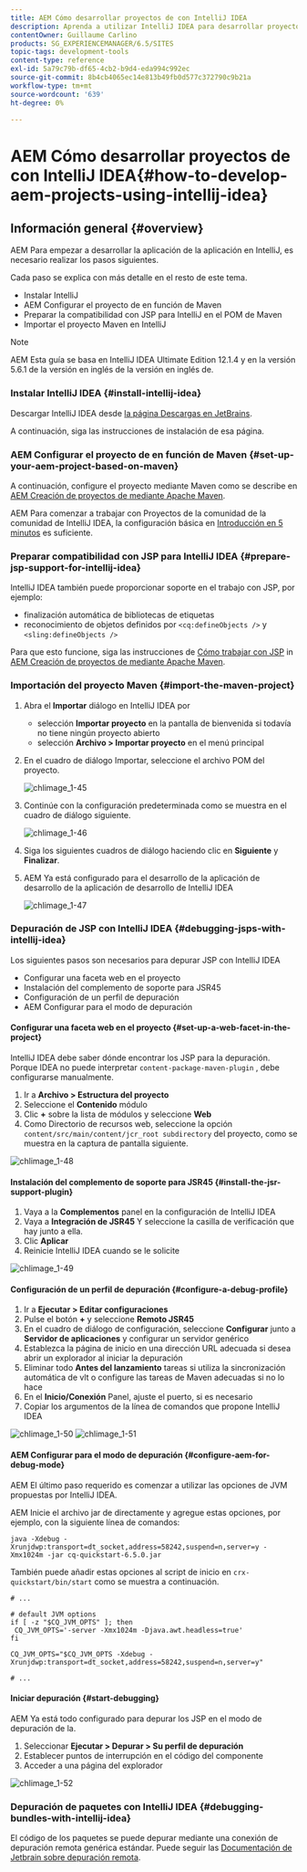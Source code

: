 ```yaml
---
title: AEM Cómo desarrollar proyectos de con IntelliJ IDEA
description: Aprenda a utilizar IntelliJ IDEA para desarrollar proyectos de Adobe Experience Manager.
contentOwner: Guillaume Carlino
products: SG_EXPERIENCEMANAGER/6.5/SITES
topic-tags: development-tools
content-type: reference
exl-id: 5a79c79b-df65-4cb2-b9d4-eda994c992ec
source-git-commit: 8b4cb4065ec14e813b49fb0d577c372790c9b21a
workflow-type: tm+mt
source-wordcount: '639'
ht-degree: 0%

---
```


# AEM Cómo desarrollar proyectos de con IntelliJ IDEA{#how-to-develop-aem-projects-using-intellij-idea}

## Información general {#overview}

AEM Para empezar a desarrollar la aplicación de la aplicación en IntelliJ, es necesario realizar los pasos siguientes.

Cada paso se explica con más detalle en el resto de este tema.

* Instalar IntelliJ
* AEM Configurar el proyecto de en función de Maven
* Preparar la compatibilidad con JSP para IntelliJ en el POM de Maven
* Importar el proyecto Maven en IntelliJ

>[!NOTE]
>
>AEM Esta guía se basa en IntelliJ IDEA Ultimate Edition 12.1.4 y en la versión 5.6.1 de la versión en inglés de la versión en inglés de.

### Instalar IntelliJ IDEA {#install-intellij-idea}

Descargar IntelliJ IDEA desde [la página Descargas en JetBrains](https://www.jetbrains.com/idea/download/).

A continuación, siga las instrucciones de instalación de esa página.

### AEM Configurar el proyecto de en función de Maven {#set-up-your-aem-project-based-on-maven}

A continuación, configure el proyecto mediante Maven como se describe en [AEM Creación de proyectos de mediante Apache Maven](/help/sites-developing/ht-projects-maven.md).

AEM Para comenzar a trabajar con Proyectos de la comunidad de la comunidad de IntelliJ IDEA, la configuración básica en [Introducción en 5 minutos](https://maven.apache.org/guides/getting-started/maven-in-five-minutes.html) es suficiente.

### Preparar compatibilidad con JSP para IntelliJ IDEA {#prepare-jsp-support-for-intellij-idea}

IntelliJ IDEA también puede proporcionar soporte en el trabajo con JSP, por ejemplo:

* finalización automática de bibliotecas de etiquetas
* reconocimiento de objetos definidos por `<cq:defineObjects />` y `<sling:defineObjects />`

Para que esto funcione, siga las instrucciones de [Cómo trabajar con JSP](/help/sites-developing/ht-projects-maven.md#how-to-work-with-jsps) in [AEM Creación de proyectos de mediante Apache Maven](/help/sites-developing/ht-projects-maven.md).

### Importación del proyecto Maven {#import-the-maven-project}

1. Abra el **Importar** diálogo en IntelliJ IDEA por

   * selección **Importar proyecto** en la pantalla de bienvenida si todavía no tiene ningún proyecto abierto
   * selección **Archivo > Importar proyecto** en el menú principal

1. En el cuadro de diálogo Importar, seleccione el archivo POM del proyecto.

   ![chlimage_1-45](assets/chlimage_1-45a.png)

1. Continúe con la configuración predeterminada como se muestra en el cuadro de diálogo siguiente.

   ![chlimage_1-46](assets/chlimage_1-46a.png)

1. Siga los siguientes cuadros de diálogo haciendo clic en **Siguiente** y **Finalizar**.
1. AEM Ya está configurado para el desarrollo de la aplicación de desarrollo de la aplicación de desarrollo de IntelliJ IDEA

   ![chlimage_1-47](assets/chlimage_1-47a.png)

### Depuración de JSP con IntelliJ IDEA {#debugging-jsps-with-intellij-idea}

Los siguientes pasos son necesarios para depurar JSP con IntelliJ IDEA

* Configurar una faceta web en el proyecto
* Instalación del complemento de soporte para JSR45
* Configuración de un perfil de depuración
* AEM Configurar para el modo de depuración

#### Configurar una faceta web en el proyecto {#set-up-a-web-facet-in-the-project}

IntelliJ IDEA debe saber dónde encontrar los JSP para la depuración. Porque IDEA no puede interpretar `content-package-maven-plugin` , debe configurarse manualmente.

1. Ir a **Archivo > Estructura del proyecto**
1. Seleccione el **Contenido** módulo
1. Clic **+** sobre la lista de módulos y seleccione **Web**
1. Como Directorio de recursos web, seleccione la opción `content/src/main/content/jcr_root subdirectory` del proyecto, como se muestra en la captura de pantalla siguiente.

![chlimage_1-48](assets/chlimage_1-48a.png)

#### Instalación del complemento de soporte para JSR45 {#install-the-jsr-support-plugin}

1. Vaya a la **Complementos** panel en la configuración de IntelliJ IDEA
1. Vaya a **Integración de JSR45** Y seleccione la casilla de verificación que hay junto a ella.
1. Clic **Aplicar**
1. Reinicie IntelliJ IDEA cuando se le solicite

![chlimage_1-49](assets/chlimage_1-49a.png)

#### Configuración de un perfil de depuración {#configure-a-debug-profile}

1. Ir a **Ejecutar > Editar configuraciones**
1. Pulse el botón **+** y seleccione **Remoto JSR45**
1. En el cuadro de diálogo de configuración, seleccione **Configurar** junto a **Servidor de aplicaciones** y configurar un servidor genérico
1. Establezca la página de inicio en una dirección URL adecuada si desea abrir un explorador al iniciar la depuración
1. Eliminar todo **Antes del lanzamiento** tareas si utiliza la sincronización automática de vlt o configure las tareas de Maven adecuadas si no lo hace
1. En el **Inicio/Conexión** Panel, ajuste el puerto, si es necesario
1. Copiar los argumentos de la línea de comandos que propone IntelliJ IDEA

![chlimage_1-50](assets/chlimage_1-50a.png) ![chlimage_1-51](assets/chlimage_1-51a.png)

#### AEM Configurar para el modo de depuración {#configure-aem-for-debug-mode}

AEM El último paso requerido es comenzar a utilizar las opciones de JVM propuestas por IntelliJ IDEA.

AEM Inicie el archivo jar de directamente y agregue estas opciones, por ejemplo, con la siguiente línea de comandos:

`java -Xdebug -Xrunjdwp:transport=dt_socket,address=58242,suspend=n,server=y -Xmx1024m -jar cq-quickstart-6.5.0.jar`

También puede añadir estas opciones al script de inicio en `crx-quickstart/bin/start` como se muestra a continuación.

```shell
# ...

# default JVM options
if [ -z "$CQ_JVM_OPTS" ]; then
 CQ_JVM_OPTS='-server -Xmx1024m -Djava.awt.headless=true'
fi

CQ_JVM_OPTS="$CQ_JVM_OPTS -Xdebug -Xrunjdwp:transport=dt_socket,address=58242,suspend=n,server=y"

# ...
```

#### Iniciar depuración {#start-debugging}

AEM Ya está todo configurado para depurar los JSP en el modo de depuración de la.

1. Seleccionar **Ejecutar > Depurar > Su perfil de depuración**
1. Establecer puntos de interrupción en el código del componente
1. Acceder a una página del explorador

![chlimage_1-52](assets/chlimage_1-52a.png)

### Depuración de paquetes con IntelliJ IDEA {#debugging-bundles-with-intellij-idea}

El código de los paquetes se puede depurar mediante una conexión de depuración remota genérica estándar. Puede seguir las [Documentación de Jetbrain sobre depuración remota](https://www.jetbrains.com/help/idea/remote-debugging-with-product.html#remote-interpreter).
